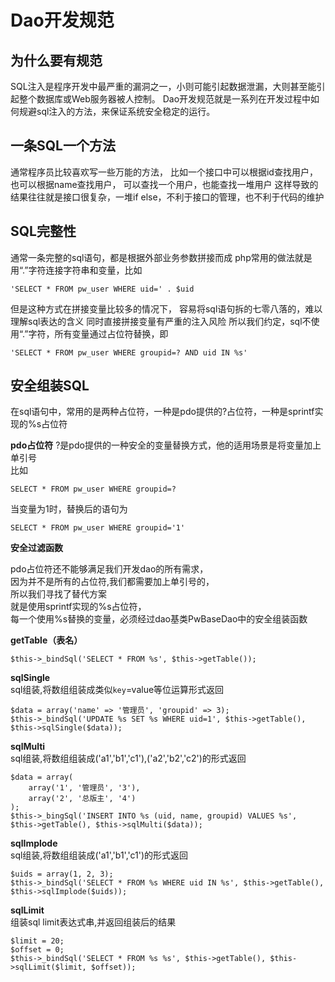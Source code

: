 Dao开发规范
==========

为什么要有规范
-------------
SQL注入是程序开发中最严重的漏洞之一，小则可能引起数据泄漏，大则甚至能引起整个数据库或Web服务器被人控制。 
Dao开发规范就是一系列在开发过程中如何规避sql注入的方法，来保证系统安全稳定的运行。

一条SQL一个方法 
--------------
通常程序员比较喜欢写一些万能的方法， 
比如一个接口中可以根据id查找用户，也可以根据name查找用户， 
可以查找一个用户，也能查找一堆用户 
这样导致的结果往往就是接口很复杂，一堆if else，不利于接口的管理，也不利于代码的维护 

SQL完整性
--------
通常一条完整的sql语句，都是根据外部业务参数拼接而成 
php常用的做法就是用“.”字符连接字符串和变量，比如   

	'SELECT * FROM pw_user WHERE uid=' . $uid

但是这种方式在拼接变量比较多的情况下， 
容易将sql语句拆的七零八落的，难以理解sql表达的含义 
同时直接拼接变量有严重的注入风险 
所以我们约定，sql不使用“.”字符，所有变量通过占位符替换，即   

	'SELECT * FROM pw_user WHERE groupid=? AND uid IN %s'

安全组装SQL
----------
在sql语句中，常用的是两种占位符，一种是pdo提供的?占位符，一种是sprintf实现的%s占位符   

**pdo占位符**
?是pdo提供的一种安全的变量替换方式，他的适用场景是将变量加上单引号    
比如

	SELECT * FROM pw_user WHERE groupid=?

当变量为1时，替换后的语句为

	SELECT * FROM pw_user WHERE groupid='1'

**安全过滤函数**   

pdo占位符还不能够满足我们开发dao的所有需求，    
因为并不是所有的占位符,我们都需要加上单引号的，     
所以我们寻找了替代方案    
就是使用sprintf实现的%s占位符，    
每一个使用%s替换的变量，必须经过dao基类PwBaseDao中的安全组装函数    

**getTable（表名）**   

	$this->_bindSql('SELECT * FROM %s', $this->getTable());

**sqlSingle**   
sql组装,将数组组装成类似`key`=value等位运算形式返回   
	
	$data = array('name' => '管理员', 'groupid' => 3);
	$this->_bindSql('UPDATE %s SET %s WHERE uid=1', $this->getTable(), $this->sqlSingle($data));

**sqlMulti**   
sql组装,将数组组装成('a1','b1','c1'),('a2','b2','c2')的形式返回    

	$data = array(
  		array('1', '管理员', '3'),
  		array('2', '总版主', '4')
	);
	$this->_bingSql('INSERT INTO %s (uid, name, groupid) VALUES %s', $this->getTable(), $this->sqlMulti($data));

**sqlImplode**  
sql组装,将数组组装成('a1','b1','c1')的形式返回   

	$uids = array(1, 2, 3);
	$this->_bindSql('SELECT * FROM %s WHERE uid IN %s', $this->getTable(), $this->sqlImplode($uids));

**sqlLimit**   
组装sql limit表达式串,并返回组装后的结果   

	$limit = 20;
	$offset = 0;
	$this->_bindSql('SELECT * FROM %s %s', $this->getTable(), $this->sqlLimit($limit, $offset));

